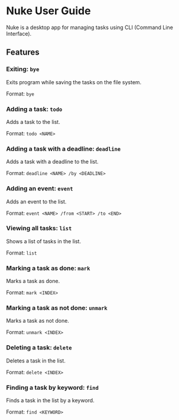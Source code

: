 # Nuke User Guide
Nuke is a desktop app for managing tasks using CLI (Command Line Interface).


## Features


### Exiting: `bye`

Exits program while saving the tasks on the file system.

Format: `bye`

### Adding a task: `todo`

Adds a task to the list.

Format: `todo <NAME>`

### Adding a task with a deadline: `deadline`

Adds a task with a deadline to the list.

Format: `deadline <NAME> /by <DEADLINE>`

### Adding an event: `event`

Adds an event to the list.

Format: `event <NAME> /from <START> /to <END>`

### Viewing all tasks: `list`

Shows a list of tasks in the list.

Format: `list`

### Marking a task as done: `mark`

Marks a task as done.

Format: `mark <INDEX>`

### Marking a task as not done: `unmark`

Marks a task as not done.

Format: `unmark <INDEX>`

### Deleting a task: `delete`

Deletes a task in the list.

Format: `delete <INDEX>`

### Finding a task by keyword: `find`

Finds a task in the list by a keyword.

Format: `find <KEYWORD>`

